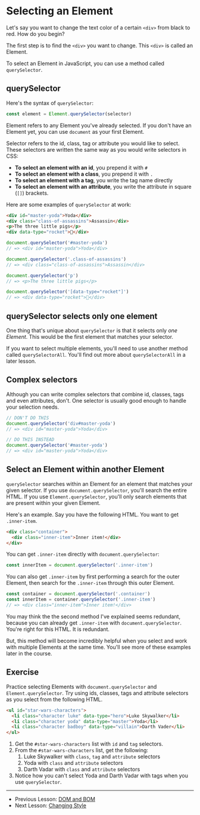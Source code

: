 # Selecting an Element

Let's say you want to change the text color of a certain `<div>` from black to red. How do you begin?

The first step is to find the `<div>` you want to change. This `<div>` is called an Element.

To select an Element in JavaScript, you can use a method called `querySelector`.

## querySelector

Here's the syntax of `querySelector`:

```js
const element = Element.querySelector(selector)
```

Element refers to any Element you've already selected. If you don't have an Element yet, you can use `document` as your first Element.

Selector refers to the id, class, tag or attribute you would like to select. These selectors are written the same way as you would write selectors in CSS:

- **To select an element with an id**, you prepend it with `#`
- **To select an element with a class**, you prepend it with `.`
- **To select an element with a tag**, you write the tag name directly
- **To select an element with an attribute**, you write the attribute in square (`[]`) brackets.

Here are some examples of `querySelector` at work:

```html
<div id="master-yoda">Yoda</div>
<div class="class-of-assassins">Assassin</div>
<p>The three little pigs</p>
<div data-type="rocket">🚀</div>
```

```js
document.querySelector('#master-yoda')
// => <div id="master-yoda">Yoda</div>

document.querySelector('.class-of-assassins')
// => <div class="class-of-assassins">Assassin</div>

document.querySelector('p')
// => <p>The three little pigs</p>

document.querySelector('[data-type="rocket"]')
// => <div data-type="rocket">🚀</div>
```

## querySelector selects only one element

One thing that's unique about `querySelector` is that it selects only *one Element*. This would be the first element that matches your selector.

If you want to select multiple elements, you'll need to use another method called `querySelectorAll`. You'll find out more about `querySelectorAll` in a later lesson.

## Complex selectors

Although you can write complex selectors that combine id, classes, tags and even attributes, don't. One selector is usually good enough to handle your selection needs.

```js
// DON'T DO THIS
document.querySelector('div#master-yoda')
// => <div id="master-yoda">Yoda</div>

// DO THIS INSTEAD
document.querySelector('#master-yoda')
// => <div id="master-yoda">Yoda</div>
```

## Select an Element within another Element

`querySelector` searches within an Element for an element that matches your given selector. If you use `document.querySelector`, you'll search the entire HTML. If you use `Element.querySelector`, you'll only search elements that are present within your given Element.

Here's an example. Say you have the following HTML. You want to get `.inner-item`.

```html
<div class="container">
  <div class="inner-item">Inner item!</div>
</div>
```

You can get `.inner-item` directly with `document.querySelector`:

```js
const innerItem = document.querySelector('.inner-item')
```

You can also get `.inner-item` by first performing a search for the outer Element, then search for the `.inner-item` through this outer Element.

```js
const container = document.querySelector('.container')
const innerItem = container.querySelector('.inner-item')
// => <div class="inner-item">Inner item!</div>
```

You may think the the second method I've explained seems redundant, because you can already get `.inner-item` with `document.querySelector`. You're right for this HTML. It is redundant.

But, this method will become incredibly helpful when you select and work with multiple Elements at the same time. You'll see more of these examples later in the course.

## Exercise

Practice selecting Elements with `document.querySelector` and `Element.querySelector`. Try using ids, classes, tags and attribute selectors as you select from the following HTML.

```html
<ul id="star-wars-characters">
  <li class="character luke" data-type="hero">Luke Skywalker</li>
  <li class="character yoda" data-type="master">Yoda</li>
  <li class="character badboy" data-type="villain">Darth Vader</li>
</ul>
```

1. Get the `#star-wars-characters` list with `id` and `tag` selectors.
2. From the `#star-wars-characters` list, get the following:
    1. Luke Skywalker with `class`, `tag` and `attribute` selectors
    2. Yoda with `class` and `attribute` selectors
    3. Darth Vadar with `class` and `attribute` selectors
3. Notice how you can't select Yoda and Darth Vadar with tags when you use `querySelector`.

---

- Previous Lesson: [DOM and BOM](01.dom-and-bom.md)
- Next Lesson: [Changing Style](03.changing-style.md)